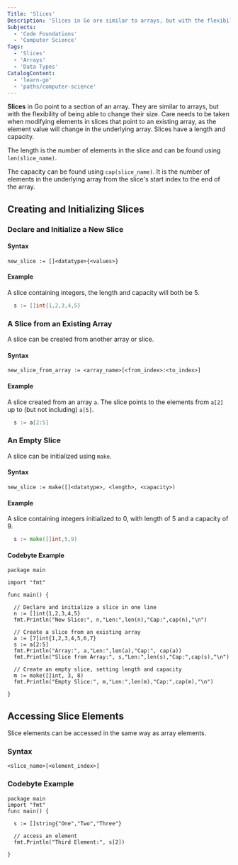 ```yaml
---
Title: 'Slices'
Description: 'Slices in Go are similar to arrays, but with the flexibility of being able to change their size.'
Subjects:
  - 'Code Foundations'
  - 'Computer Science'
Tags:
  - 'Slices'
  - 'Arrays'
  - 'Data Types'
CatalogContent:
  - 'learn-go'
  - 'paths/computer-science'
---
```


**Slices** in Go point to a section of an array. They are similar to arrays, but with the flexibility of being able to change their size. Care needs to be taken when modifying elements in slices that point to an existing array, as the element value will change in the underlying array. Slices have a length and capacity.

The length is the number of elements in the slice and can be found using `len(slice_name)`.

The capacity can be found using `cap(slice_name)`. It is the number of elements in the underlying array from the slice's start index to the end of the array.

## Creating and Initializing Slices

### Declare and Initialize a New Slice

#### Syntax

```pseudo
new_slice := []<datatype>{<values>}
```

#### Example

A slice containing integers, the length and capacity will both be 5.

```go
  s := []int{1,2,3,4,5}
```

### A Slice from an Existing Array

A slice can be created from another array or slice.

#### Syntax

```pseudo
new_slice_from_array := <array_name>[<from_index>:<to_index>]
```

#### Example

A slice created from an array `a`. The slice points to the elements from `a[2]` up to (but not including) `a[5]`.

```go
  s := a[2:5]
```

### An Empty Slice

A slice can be initialized using `make`.

#### Syntax

```pseudo
new_slice := make([]<datatype>, <length>, <capacity>)
```

#### Example

A slice containing integers initialized to 0, with length of 5 and a capacity of 9.

```go
  s := make([]int,5,9)
```

#### Codebyte Example

```codebyte/go
package main

import "fmt"

func main() {

  // Declare and initialize a slice in one line
  n := []int{1,2,3,4,5}
  fmt.Println("New Slice:", n,"Len:",len(n),"Cap:",cap(n),"\n")

  // Create a slice from an existing array
  a := [7]int{1,2,3,4,5,6,7}
  s := a[2:5]
  fmt.Println("Array:", a,"Len:",len(a),"Cap:", cap(a))
  fmt.Println("Slice from Array:", s,"Len:",len(s),"Cap:",cap(s),"\n")

  // Create an empty slice, setting length and capacity
  m := make([]int, 3, 8)
  fmt.Println("Empty Slice:", m,"Len:",len(m),"Cap:",cap(m),"\n")

}
```

## Accessing Slice Elements

Slice elements can be accessed in the same way as array elements.

### Syntax

```pseudo
<slice_name>[<element_index>]
```

### Codebyte Example

```codebyte/go
package main
import "fmt"
func main() {

  s := []string{"One","Two","Three"}

  // access an element
  fmt.Println("Third Element:", s[2])

}
```

